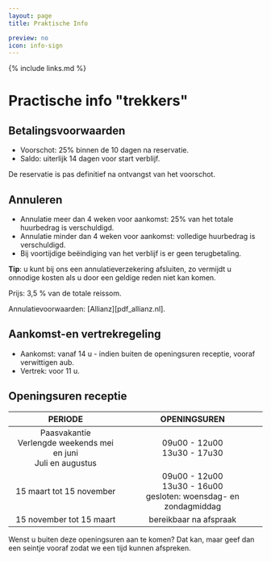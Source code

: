 ```yaml
---
layout: page
title: Praktische Info

preview: no
icon: info-sign
---
```


{% include links.md %}

# Practische info "trekkers"

## Betalingsvoorwaarden
- Voorschot: 25% binnen de 10 dagen na reservatie.
- Saldo: uiterlijk 14 dagen voor start verblijf.

De reservatie is pas definitief na ontvangst van het voorschot.

## Annuleren
- Annulatie meer dan 4 weken voor aankomst: 25% van het totale huurbedrag is verschuldigd.
- Annulatie minder dan 4 weken voor aankomst: volledige huurbedrag is verschuldigd.
- Bij voortijdige beëindiging van het verblijf is er geen terugbetaling.

**Tip**: u kunt bij ons een annulatieverzekering afsluiten, zo vermijdt u onnodige kosten als u door een geldige reden niet kan komen.

Prijs: 3,5 % van de totale reissom. 

Annulatievoorwaarden: [Allianz][pdf_allianz.nl].


## Aankomst-en vertrekregeling
- Aankomst: vanaf 14 u - indien buiten de openingsuren receptie, vooraf verwittigen aub.
- Vertrek: voor 11 u.

## Openingsuren receptie

PERIODE                         | OPENINGSUREN       | 
:------------------------------:|:-----------:|
Paasvakantie<br>Verlengde weekends mei en juni<br>Juli en augustus               |09u00 - 12u00<br>13u30 - 17u30
15 maart tot 15 november        |09u00 - 12u00<br>13u30 - 16u00<br>gesloten: woensdag- en zondagmiddag
15 november tot 15 maart        |bereikbaar na afspraak                     
                             
Wenst u buiten deze openingsuren aan te komen? Dat kan, maar geef dan een seintje vooraf zodat we een tijd kunnen afspreken.

